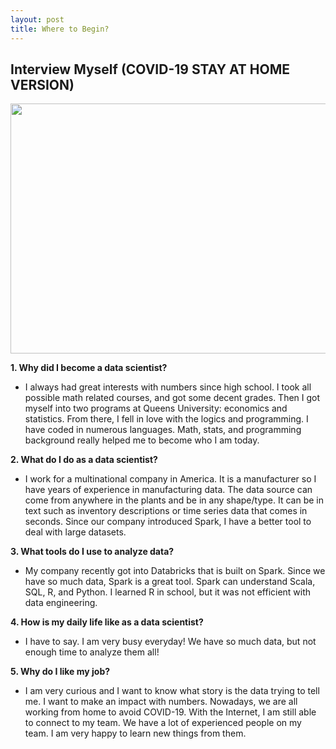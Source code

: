 ```yaml
---
layout: post
title: Where to Begin?
---
```

## Interview Myself (COVID-19 STAY AT HOME VERSION)

<p align="center">
  <img width="600" height="400" src="https://raw.githubusercontent.com/yanglusi/yanglusi.github.io/master/images/ds.jpg">
</p>

__1. Why did I become a data scientist?__

- I always had great interests with numbers since high school. I took all possible math related courses, and got some decent grades. Then I got myself into two programs at Queens University: economics and statistics. From there, I fell in love with the logics and programming. I have coded in numerous languages. Math, stats, and programming background really helped me to become who I am today. 

__2. What do I do as a data scientist?__

- I work for a multinational company in America. It is a manufacturer so I have years of experience in manufacturing data. The data source can come from anywhere in the plants and be in any shape/type. It can be in text such as inventory descriptions or time series data that comes in seconds. Since our company introduced Spark, I have a better tool to deal with large datasets. 

__3. What tools do I use to analyze data?__

- My company recently got into Databricks that is built on Spark. Since we have so much data, Spark is a great tool. Spark can understand Scala, SQL, R, and Python. I learned R in school, but it was not efficient with data engineering. 

__4. How is my daily life like as a data scientist?__

- I have to say. I am very busy everyday! We have so much data, but not enough time to analyze them all! 

__5. Why do I like my job?__

- I am very curious and I want to know what story is the data trying to tell me. I want to make an impact with numbers. Nowadays, we are all working from home to avoid COVID-19. With the Internet, I am still able to connect to my team. We have a lot of experienced people on my team. I am very happy to learn new things from them. 
